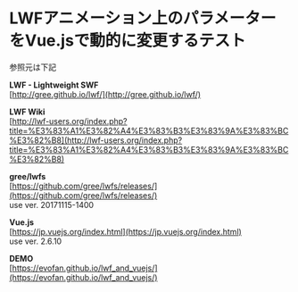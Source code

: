 ﻿# LWFアニメーション上のパラメーターをVue.jsで動的に変更するテスト
参照元は下記

**LWF - Lightweight SWF**  
[http://gree.github.io/lwf/](http://gree.github.io/lwf/)

**LWF Wiki**  
[http://lwf-users.org/index.php?title=%E3%83%A1%E3%82%A4%E3%83%B3%E3%83%9A%E3%83%BC%E3%82%B8](http://lwf-users.org/index.php?title=%E3%83%A1%E3%82%A4%E3%83%B3%E3%83%9A%E3%83%BC%E3%82%B8)

**gree/lwfs**  
[https://github.com/gree/lwfs/releases/](https://github.com/gree/lwfs/releases/)  
use ver. 20171115-1400  

**Vue.js**  
[https://jp.vuejs.org/index.html](https://jp.vuejs.org/index.html)  
use ver. 2.6.10  

**DEMO**   
[https://evofan.github.io/lwf_and_vuejs/](https://evofan.github.io/lwf_and_vuejs/)  
